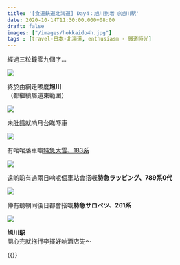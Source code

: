 ```yaml
---
title: '[食道鉄道北海道] Day4：旭川到着 @旭川駅'
date: 2020-10-14T11:30:00.000+08:00
draft: false
images: ["/images/hokkaido4h.jpg"]
tags : [travel-日本-北海道, enthusiasm - 鐵道時光]
---
```


經過三粒鐘零九個字...  

![](/images/hokkaido4h1.jpg)

終於由網走嚟度**旭川**  
（都繼續屬道東範圍）  

![](/images/hokkaido4h2.jpg)

未肚餓就响月台睇吓車  

![](/images/hokkaido4g.jpg)

有啱啱落車嘅[特急大雪、183系](https://hidie.net/hokkaido4g/)  

![](/images/hokkaido4h3.jpg)

遠啲啲有過兩日响呢個車站會搭嘅**特急ラッピング、789系0代**  

![](/images/hokkaido4h4.jpg)

仲有聽朝同後日都會搭嘅**特急サロベツ、261系**  

![](/images/hokkaido4h.jpg)

**旭川駅**  
開心完就拖行李擺好响酒店先～  
  
  
  
{{<hokkaido>}}
